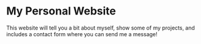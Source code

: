 # My Personal Website

This website will tell you a bit about myself, show some of my projects, and includes a contact form where you can send me a message!
